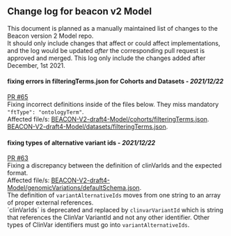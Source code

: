 ## Change log for beacon v2 Model
This document is planned as a manually maintained list of changes to the Beacon version 2 Model repo.\
It should only include changes that affect or could affect implementations, and the log would be updated *after* the corresponding pull request is approved and merged.
This log only include the changes added after December, 1st 2021.

#### fixing errors in filteringTerms.json for Cohorts and Datasets - *2021/12/22*
[PR #65](https://github.com/ga4gh-beacon/beacon-v2-Models/pull/65)\
Fixing incorrect definitions inside of the files below. They miss mandatory `"ftType": "ontologyTerm"`.\
Affected file/s: [BEACON-V2-draft4-Model/cohorts/filteringTerms.json](https://github.com/ga4gh-beacon/beacon-v2-Models/pull/65/files#diff-47829c52eadf20dd057cdb0f03eb2a4de97574ab6057234e467a511ca5d9b8a5).\
[BEACON-V2-draft4-Model/datasets/filteringTerms.json](https://github.com/ga4gh-beacon/beacon-v2-Models/pull/65/files#diff-33c51bc6a48e80638da9968dc3cf8c28355094d1e4ad017fbe3938554ad38066).

#### fixing types of alternative variant ids - *2021/12/22*
[PR #63](https://github.com/ga4gh-beacon/beacon-v2-Models/pull/63)\
Fixing a discrepancy between the definition of clinVarIds and the expected format.\
Affected file/s: [BEACON-V2-draft4-Model/genomicVariations/defaultSchema.json](https://github.com/ga4gh-beacon/beacon-v2-Models/pull/63/files#diff-3ccc5c218dab29225d70c861364bc333a617ea19f8e405f7a296f32a5a3c4eca).\
The definition of `variantAlternativeIds` moves from one string to an array of proper external references.\
´clinVarIds´ is deprecated and replaced by `clinvarVariantId` which is string that references the ClinVar VariantId and not any other identifier. Other types of ClinVar identifiers must go into `variantAlternativeIds`.
